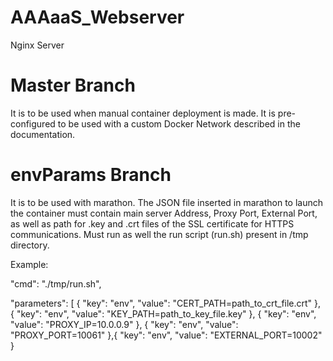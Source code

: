 # AAAaaS_Webserver
Nginx Server 

# Master Branch 

It is to be used when manual container deployment is made. It is pre-configured to be used with a custom Docker Network described in the documentation.

# envParams Branch 

It is to be used with marathon. The JSON file inserted in marathon to launch the container must contain main server Address, Proxy Port, External Port, as well as path for .key and .crt files of the SSL certificate for HTTPS communications. Must run as well the run script (run.sh) present in /tmp directory.

Example: 

"cmd": "./tmp/run.sh",

"parameters": [
        {
          "key": "env",
          "value": "CERT_PATH=path_to_crt_file.crt"
        },
        {
          "key": "env",
          "value": "KEY_PATH=path_to_key_file.key"
        },
        {
          "key": "env",
          "value": "PROXY_IP=10.0.0.9"
        },
        {
          "key": "env",
          "value": "PROXY_PORT=10061"
        },{
          "key": "env",
          "value": "EXTERNAL_PORT=10002"
        }
